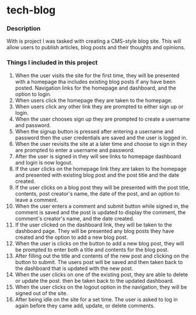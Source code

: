 # tech-blog

### Description
With is project I was tasked with creating a CMS-style blog site.  This will allow users to publish articles, blog posts and their thoughts and opinions.

### Things I included in this project
1. When the user visits the site for the first time, they will be presented with a homepage tha includes existing blog posts if any have been posted. Navigation links for the homepage and dashboard, and the option to login.
2. When users click the homepage they are taken to the homepage.
3. When users click any other link they are prompted to either sign up or login.
4. When the user chooses sign up they are prompted to create a username and password.
5. When the signup button is pressed after entering a username and password then the user credentials are saved and the user is logged in.
6. When the user revisits the site at a later time and choose to sign in they are prompted to enter a username and password.
7. After the user is signed in they will see links to homepage dashboard and login is now logout.
8. If the user clicks on the homepage link they are taken to the homepage and presented with existing blog post and the post title and the date created.
9. If the user clicks on a blog post they will be presented with the post title, contents, post creator's name, the date of the post, and an option to leave a comment.
10. When the user enters a comment and submit button while signed in, the comment is saved and the post is updated to display the comment, the comment's creator's name, and the date created.
11. If the user clicked on the dashboard link, they will be taken to the dashboard page.  They will be presented any blog posts they have created and the option to add a new blog post.
12. When the user is clicks on the button to add a new blog post, they will be prompted to enter both a title and contents for the blog post.
13. After filling out the title and contents of the new post and clicking on the button to submit. The users post will be saved and then taken back to the dashboard that is updated with the new post.
14. When the user clicks on one of the existing post, they are able to delete or update the post. then be taken back to the updated dashboard.
15. When the user clicks on the logout option in the navigation, they will be signed out of the site.
16. After being idle on the site for a set time. The user is asked to log in again before they came add, update, or delete comments.
